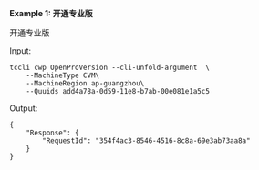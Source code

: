 **Example 1: 开通专业版**

开通专业版

Input: 

```
tccli cwp OpenProVersion --cli-unfold-argument  \
    --MachineType CVM\
    --MachineRegion ap-guangzhou\
    --Quuids add4a78a-0d59-11e8-b7ab-00e081e1a5c5
```

Output: 
```
{
    "Response": {
        "RequestId": "354f4ac3-8546-4516-8c8a-69e3ab73aa8a"
    }
}
```

